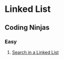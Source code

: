 # Linked List

## Coding Ninjas

### Easy
1. [Search in a Linked List](https://www.codingninjas.com/studio/guided-paths/data-structures-algorithms-new/content/662496/offering/10674861?leftPanelTabValue=PROBLEM&customSource=studio_nav)
